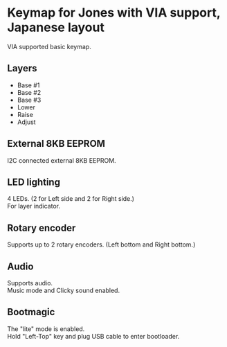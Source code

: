 # Keymap for Jones with VIA support, Japanese layout

VIA supported basic keymap.

## Layers

- Base #1
- Base #2
- Base #3
- Lower
- Raise
- Adjust

## External 8KB EEPROM

I2C connected external 8KB EEPROM.

## LED lighting

4 LEDs. (2 for Left side and 2 for Right side.)  
For layer indicator.

## Rotary encoder

Supports up to 2 rotary encoders. (Left bottom and Right bottom.)  

## Audio

Supports audio.  
Music mode and Clicky sound enabled.

## Bootmagic

The "lite" mode is enabled.  
Hold "Left-Top" key and plug USB cable to enter bootloader.
